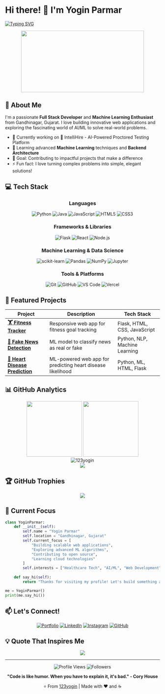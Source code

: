 # Hi there! 👋 I'm Yogin Parmar

[![Typing SVG](https://readme-typing-svg.herokuapp.com?font=Fira+Code&pause=1000&color=F75C7E&width=600&lines=Full+Stack+Developer+%F0%9F%9A%80;Machine+Learning+Enthusiast+%F0%9F%A4%96;Backend+Developer+%F0%9F%92%BB;Building+Innovative+Solutions+%E2%9C%A8)](https://git.io/typing-svg)

<div align="center">
  <img src="https://media.giphy.com/media/dWesBcTLavkZuG35MI/giphy.gif" width="400" height="200"/>
</div>

## 🚀 About Me

I'm a passionate **Full Stack Developer** and **Machine Learning Enthusiast** from Gandhinagar, Gujarat. I love building innovative web applications and exploring the fascinating world of AI/ML to solve real-world problems.

- 🔭 Currently working on 🧠 IntelliHire - AI-Powered Proctored Testing Platform
- 🌱 Learning advanced **Machine Learning** techniques and **Backend Architecture**
- 🎯 Goal: Contributing to impactful projects that make a difference
- ⚡ Fun fact: I love turning complex problems into simple, elegant solutions!

## 💻 Tech Stack

<div align="center">

### Languages
![Python](https://img.shields.io/badge/Python-3776AB?style=for-the-badge&logo=python&logoColor=white)
![Java](https://img.shields.io/badge/Java-ED8B00?style=for-the-badge&logo=openjdk&logoColor=white)
![JavaScript](https://img.shields.io/badge/JavaScript-F7DF1E?style=for-the-badge&logo=javascript&logoColor=black)
![HTML5](https://img.shields.io/badge/HTML5-E34F26?style=for-the-badge&logo=html5&logoColor=white)
![CSS3](https://img.shields.io/badge/CSS3-1572B6?style=for-the-badge&logo=css3&logoColor=white)

### Frameworks & Libraries
![Flask](https://img.shields.io/badge/Flask-000000?style=for-the-badge&logo=flask&logoColor=white)
![React](https://img.shields.io/badge/React-20232A?style=for-the-badge&logo=react&logoColor=61DAFB)
![Node.js](https://img.shields.io/badge/Node.js-43853D?style=for-the-badge&logo=node.js&logoColor=white)

### Machine Learning & Data Science
![scikit-learn](https://img.shields.io/badge/scikit--learn-F7931E?style=for-the-badge&logo=scikit-learn&logoColor=white)
![Pandas](https://img.shields.io/badge/pandas-150458?style=for-the-badge&logo=pandas&logoColor=white)
![NumPy](https://img.shields.io/badge/numpy-013243?style=for-the-badge&logo=numpy&logoColor=white)
![Jupyter](https://img.shields.io/badge/Jupyter-F37626?style=for-the-badge&logo=jupyter&logoColor=white)

### Tools & Platforms
![Git](https://img.shields.io/badge/Git-F05032?style=for-the-badge&logo=git&logoColor=white)
![GitHub](https://img.shields.io/badge/GitHub-100000?style=for-the-badge&logo=github&logoColor=white)
![VS Code](https://img.shields.io/badge/VS_Code-007ACC?style=for-the-badge&logo=visual-studio-code&logoColor=white)
![Vercel](https://img.shields.io/badge/Vercel-000000?style=for-the-badge&logo=vercel&logoColor=white)

</div>

## 🌟 Featured Projects

<div align="center">

| Project | Description | Tech Stack |
|---------|-------------|------------|
| **[🏋️ Fitness Tracker](https://github.com/123yogin/Fitness-Tracker-Website)** | Responsive web app for fitness goal tracking | Flask, HTML, CSS, JavaScript |
| **[📰 Fake News Detection](https://github.com/123yogin/fake-news-detection-using-machine-learning)** | ML model to classify news as real or fake | Python, NLP, Machine Learning |
| **[🧠 Heart Disease Prediction](https://github.com/123yogin/Heart_Diseases_Prediction_System)** | ML-powered web app for predicting heart disease likelihood | Python, ML, HTML, Flask |

</div>

## 📊 GitHub Analytics

<div align="center">
  <img height="180em" src="https://github-readme-stats.vercel.app/api?username=123yogin&show_icons=true&theme=tokyonight&include_all_commits=true&count_private=true"/>
  <img height="180em" src="https://github-readme-stats.vercel.app/api/top-langs/?username=123yogin&layout=compact&langs_count=7&theme=tokyonight"/>
</div>

<div align="center">
  <img src="https://github-readme-streak-stats.herokuapp.com/?user=123yogin&theme=tokyonight" alt="123yogin" />
</div>

<div align="center">
  <img src="https://github-readme-activity-graph.vercel.app/graph?username=123yogin&theme=tokyo-night&hide_border=true" />
</div>

## 🏆 GitHub Trophies

<div align="center">
  <img src="https://github-profile-trophy.vercel.app/?username=123yogin&theme=tokyonight&no-frame=true&no-bg=false&margin-w=4" />
</div>

## 🎯 Current Focus

```python
class YoginParmar:
    def __init__(self):
        self.name = "Yogin Parmar"
        self.location = "Gandhinagar, Gujarat"
        self.current_focus = [
            "Building scalable web applications",
            "Exploring advanced ML algorithms",
            "Contributing to open source",
            "Learning cloud technologies"
        ]
        self.interests = ["Healthcare Tech", "AI/ML", "Web Development"]
    
    def say_hi(self):
        return "Thanks for visiting my profile! Let's build something amazing together! 🚀"

me = YoginParmar()
print(me.say_hi())
```

## 📫 Let's Connect!

<div align="center">

[![Portfolio](https://img.shields.io/badge/Portfolio-FF5722?style=for-the-badge&logo=todoist&logoColor=white)](https://portfolio-website-main-five-vert.vercel.app/)
[![LinkedIn](https://img.shields.io/badge/LinkedIn-0077B5?style=for-the-badge&logo=linkedin&logoColor=white)](https://www.linkedin.com/in/yogin-parmar-15b7aa1a8/)
[![Instagram](https://img.shields.io/badge/Instagram-E4405F?style=for-the-badge&logo=instagram&logoColor=white)](https://www.instagram.com/yogin_04/)
[![GitHub](https://img.shields.io/badge/GitHub-100000?style=for-the-badge&logo=github&logoColor=white)](https://github.com/123yogin)

</div>

## 💡 Quote That Inspires Me

<div align="center">
  <img src="https://quotes-github-readme.vercel.app/api?type=horizontal&theme=tokyonight" />
</div>

---

<div align="center">
  
![Profile Views](https://komarev.com/ghpvc/?username=123yogin&color=blueviolet&style=for-the-badge)
![Followers](https://img.shields.io/github/followers/123yogin?style=for-the-badge&color=blue)

**"Code is like humor. When you have to explain it, it's bad." - Cory House**

⭐️ From [123yogin](https://github.com/123yogin) | Made with ❤️ and ☕

</div>
